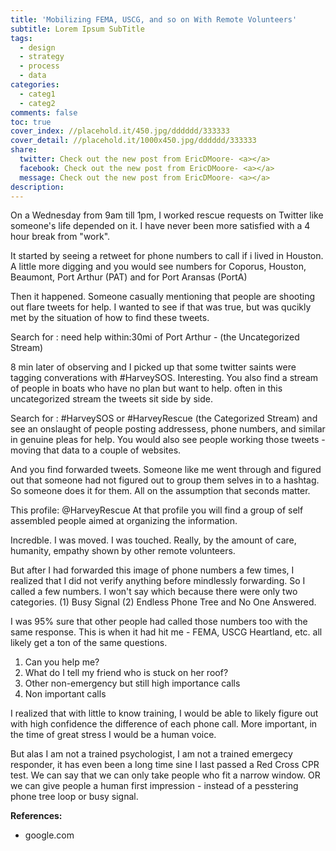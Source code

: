```yaml
---
title: 'Mobilizing FEMA, USCG, and so on With Remote Volunteers'
subtitle: Lorem Ipsum SubTitle
tags:
  - design
  - strategy
  - process
  - data
categories:
  - categ1
  - categ2
comments: false
toc: true
cover_index: //placehold.it/450.jpg/dddddd/333333
cover_detail: //placehold.it/1000x450.jpg/dddddd/333333
share:
  twitter: Check out the new post from EricDMoore- <a></a>
  facebook: Check out the new post from EricDMoore- <a></a>
  message: Check out the new post from EricDMoore- <a></a>
description:
---
```

On a Wednesday from 9am till 1pm, I worked rescue requests on Twitter like someone's life depended on it. I have never been more satisfied with a 4 hour break from "work".

It started by seeing a retweet for phone numbers to call if i lived in Houston. A little more digging and you would see numbers for Coporus, Houston, Beaumont, Port Arthur (PAT) and for Port Aransas (PortA)

Then it happened. Someone casually mentioning that people are shooting out flare tweets for help.
I wanted to see if that was true, but was qucikly met by the situation of how to find these tweets.

Search for : need help within:30mi of Port Arthur - (the Uncategorized Stream)

8 min later of observing and I picked up that some twitter saints were tagging converations with #HarveySOS. Interesting. You also find a stream of people in boats who have no plan but want to help. often in this uncategorized stream the tweets sit side by side.

Search for : #HarveySOS or #HarveyRescue (the Categorized Stream) and see an onslaught of people posting addressess, phone numbers, and similar in genuine pleas for help. You would also see people working those tweets - moving that data to a couple of websites.

And you find forwarded tweets. Someone like me went through and figured out that someone had not figured out to group them selves in to a hashtag. So someone does it for them. All on the assumption that seconds matter.

This profile: @HarveyRescue
At that profile you will find a group of self assembled people aimed at organizing the information. 

Incredble. I was moved. I was touched. Really, by the amount of care, humanity, empathy shown by other remote volunteers.

<!-- more --> 

But after I had forwarded this image of phone numbers a few times, I realized that I did not verify anything before mindlessly forwarding. So I called a few numbers. I won't say which because there were only two categories. (1) Busy Signal (2) Endless Phone Tree and No One Answered.

I was 95% sure that other people had called those numbers too with the same response. This is when it had hit me - FEMA, USCG Heartland, etc. all likely get a ton of the same questions. 

1. Can you help me? 
2. What do I tell my friend who is stuck on her roof?
3. Other non-emergency but still high importance calls
4. Non important calls

I realized that with little to know training, I would be able to likely figure out with high confidence the difference of each phone call. More important, in the time of great stress I would be a human voice.

But alas I am not a trained psychologist, I am not a trained emergecy responder, it has even been a long time sine I last passed a Red Cross CPR test. We can say that we can only take people who fit a narrow window. OR we can give people a human first impression - instead of a pesstering phone tree loop or busy signal.    

**References:**
- google.com